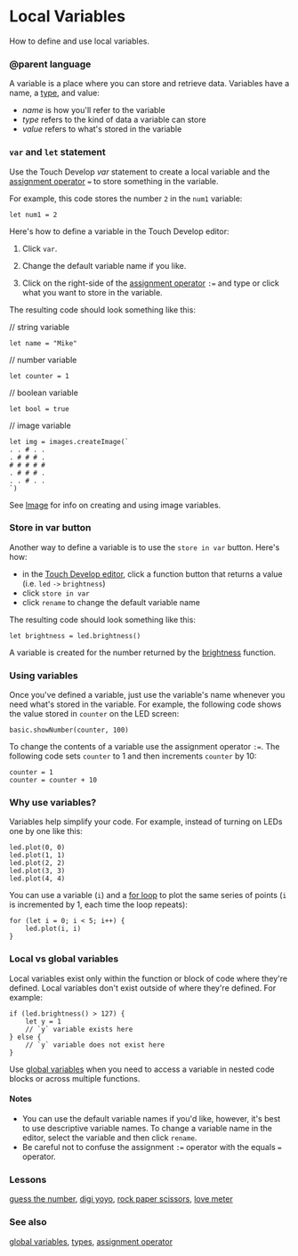# Local Variables

How to define and use local variables.

### @parent language
 

A variable is a place where you can store and retrieve data. Variables have a name, a [type](/microbit/js/types), and value:

* *name* is how you'll refer to the variable
* *type* refers to the kind of data a variable can store
* *value* refers to what's stored in the variable

### `var` and `let` statement

Use the Touch Develop *var* statement to create a local variable and the [assignment operator](/microbit/reference/variables/assign) `=` to store something in the variable.

For example, this code stores the number `2` in the `num1` variable:

```
let num1 = 2
```

Here's how to define a variable in the Touch Develop editor:

1. Click `var`.

2. Change the default variable name if you like.

3. Click on the right-side of the [assignment operator](/microbit/reference/variables/assign) `:=` and type or click what you want to store in the variable.

The resulting code should look something like this:

// string variable

```
let name = "Mike"
```

// number variable

```
let counter = 1
```

// boolean variable

```
let bool = true
```

// image variable

```
let img = images.createImage(`
. . # . .
. # # # .
# # # # #
. # # # .
. . # . .
`)
```

See [Image](/microbit/reference/image/image) for info on creating and using image variables.

### Store in var button

Another way to define a variable is to use the `store in var` button. Here's how:

* in the [Touch Develop editor](/microbit/js/editor), click a function button that returns a value (i.e. `led` `->` `brightness`)
* click `store in var`
* click `rename` to change the default variable name

The resulting code should look something like this:

```
let brightness = led.brightness()
```

A variable is created for the number returned by the [brightness](/microbit/reference/led/brightness) function.

### Using variables

Once you've defined a variable, just use the variable's name whenever you need what's stored in the variable. For example, the following code shows the value stored in `counter` on the LED screen:

```
basic.showNumber(counter, 100)
```

To change the contents of a variable use the assignment operator `:=`. The following code sets `counter` to 1 and then increments `counter` by 10:

```
counter = 1
counter = counter + 10
```

### Why use variables?

Variables help simplify your code. For example, instead of turning on LEDs one by one like this:

```
led.plot(0, 0)
led.plot(1, 1)
led.plot(2, 2)
led.plot(3, 3)
led.plot(4, 4)
```

You can use a variable (`i`) and a [for loop](/microbit/reference/loops/for) to plot the same series of points (`i` is incremented by 1, each time the loop repeats):

```
for (let i = 0; i < 5; i++) {
    led.plot(i, i)
}
```

### Local vs global variables

Local variables exist only within the function or block of code where they're defined. Local variables don't exist outside of where they're defined.  For example:

```
if (led.brightness() > 127) {
    let y = 1
    // `y` variable exists here
} else {
    // `y` variable does not exist here
}
```

Use [global variables](/microbit/js/data) when you need to access a variable in nested code blocks or across multiple functions.

#### Notes

* You can use the default variable names if you'd like, however, it's best to use descriptive variable names. To change a variable name in the editor, select the variable and then click `rename`.
* Be careful not to confuse the assignment `:=` operator with the equals `=` operator.

### Lessons

[guess the number](/microbit/lessons/guess-the-number), [digi yoyo](/microbit/lessons/digi-yoyo), [rock paper scissors](/microbit/lessons/rock-paper-scissors), [love meter](/microbit/lessons/love-meter)

### See also

[global variables](/microbit/js/data), [types](/microbit/js/types), [assignment operator](/microbit/reference/variables/assign)

